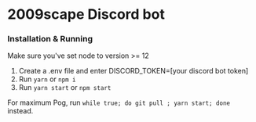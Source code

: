 # 2009scape Discord bot

### Installation & Running

Make sure you've set node to version >= 12

1. Create a .env file and enter DISCORD_TOKEN=[your discord bot token]
2. Run `yarn` or `npm i`
3. Run `yarn start` or `npm start`

For maximum Pog, run `while true; do git pull ; yarn start; done` instead.
